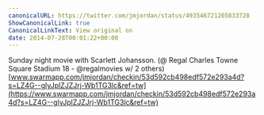 ```yaml
---
canonicalURL: https://twitter.com/jmjordan/status/493546721205833728
ShowCanonicalLink: true
CanonicalLinkText: View original on
date: 2014-07-28T00:01:22+00:00
---
```

Sunday night movie with Scarlett Johansson. (@ Regal Charles Towne Square Stadium 18 - @regalmovies w/ 2 others) [www.swarmapp.com/jmjordan/checkin/53d592cb498edf572e293a4d?s=LZ4G--gIyJplZJZJrj-Wb1TG3lc&ref=tw](https://www.swarmapp.com/jmjordan/checkin/53d592cb498edf572e293a4d?s=LZ4G--gIyJplZJZJrj-Wb1TG3lc&ref=tw)